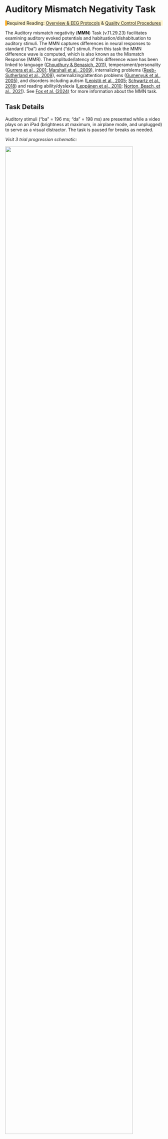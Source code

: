 # Auditory Mismatch Negativity Task 

<div class="warning-banner static-banner" style="background-color:#fff3cd; border-left: 5px solid #ffa500;">
<span class="emoji"><i class="fa-solid fa-triangle-exclamation"></i></span>
<span class="text">Required Reading: <a href="..">Overview & EEG Protocols</a> & <a href="../qc">Quality Control Procedures</a></span>
</div>
<p></p>
 
The Auditory mismatch negativity (**MMN**) Task (v.11.29.23) facilitates examining auditory evoked potentials and habituation/dishabituation to auditory stimuli. The MMN captures differences in neural responses to standard (“ba”) and deviant (“da”) stimuli. From this task the MMN difference wave is computed, which is also known as the Mismatch Response (MMR). The amplitude/latency of this difference wave has been linked to language ([Choudhury & Benasich, 2011](https://doi.org/10.1016/j.clinph.2010.05.035)), temperament/personality ([Gurrera et al., 2001](https://doi.org/10.1016/S0006-3223(00)01067-2); [Marshall et al., 2009](https://doi.org/10.1111/j.1467-7687.2008.00808.x)), internalizing problems ([Reeb-Sutherland et al., 2009](https://doi.org/10.1111/j.1469-7610.2009.02170.x)), externalizing/attention problems ([Gumenyuk et al., 2005](https://doi.org/10.1016/j.neulet.2004.10.081)), and disorders including autism ([Lepistö et al., 2005](https://doi.org/10.1016/j.brainres.2005.10.052); [Schwartz et al., 2018](https://doi.org/10.1016/j.neubiorev.2018.01.008)) and reading ability/dyslexia ([Leppänen et al., 2010](https://doi.org/10.1016/j.cortex.2010.06.003); [Norton, Beach, et al., 2021](https://doi.org/10.3389/fnhum.2021.624617)). See [Fox et al. (2024)](https://doi.org/10.1016/j.dcn.2024.101447) for more information about the MMN task.

## Task Details

Auditory stimuli (“ba” = 196 ms; “da” = 198 ms) are presented while a video plays on an iPad (brightness at maximum, in airplane mode, and unplugged) to serve as a visual distractor. The task is paused for breaks as needed.

*Visit 3 trial progression schematic:*

<img src="../images/mmn-trial.jpg" width="90%" height="auto" class="center">
<div style="margin-left: 10%; margin-right: 10%;">
<table class="table-no-vertical-lines" style="width: 100%; border-collapse: collapse; table-layout: fixed;">
<tbody>
<tr>
<td style="width: 50%;"><strong>Trial Count</strong><br>
<ul>
<li>Standard condition: 569</li>
<li>Deviant condition: 98 </li>
<li>Total: 667</li>
</ul>
</td>
<td style="width: 50%;"><strong>Timing Details</strong><br>
<ul>
<li>Stimulus duration: 200 ms</li>
<li>InterStimulus interval: 820 ms (V03), 600 ms (V04/V06)</li>
<li>Total trial length: 1020 ms (V03), 800 ms (V04/V06)</li>
</ul>
</td>
</tr>
</tbody>
</table>
</div>

### References

<div class="references">
  <p>Choudhury, N., & Benasich, A. A. (2011). Maturation of auditory evoked potentials from 6 to 48 months: Prediction to 3 and 4 year language and cognitive abilities. <i>Clinical Neurophysiology</i>, 122(2), 320–338. <a href="https://doi.org/10.1016/j.clinph.2010.05.035" target="_blank">https://doi.org/10.1016/j.clinph.2010.05.035</a></p>
  <p>Fox, N. A., Pérez-Edgar, K., Morales, S., Brito, N. H., Campbell, A. M., Cavanagh, J. F., Gabard-Durnam, L. J., Hudac, C. M., Key, A. P., Larson-Prior, L. J., Pedapati, E. V., Norton, E. S., Reetzke, R., Roberts, T. P., Rutter, T. M., Scott, L. S., Shuffrey, L. C., Antúnez, M., Boylan, M. R., … Yoder, L. (2024). The development and structure of the Healthy Brain and Child Development (HBCD) study EEG Protocol. <i>Developmental Cognitive Neuroscience</i>, 69, 101447. <a href="https://doi.org/10.1016/j.dcn.2024.101447" target="_blank">https://doi.org/10.1016/j.dcn.2024.101447</a></p> 
  <p>Gumenyuk, V., Korzyukov, O., Escera, C., Hämäläinen, M., Huotilainen, M., Häyrinen, T., Oksanen, H., Näätänen, R., Von Wendt, L., & Alho, K. (2005). Electrophysiological evidence of enhanced distractibility in ADHD children. <i>Neuroscience Letters</i>, 374(3), 212–217. <a href="https://doi.org/10.1016/j.neulet.2004.10.081" target="_blank">https://doi.org/10.1016/j.neulet.2004.10.081</a></p>
  <p>Gurrera, R. J., O’Donnell, B. F., Nestor, P. G., Gainski, J., & McCarley, R. W. (2001). The P3 auditory event–related brain potential indexes major personality traits. <i>Biological Psychiatry</i>, 49(11), 922–929. <a href="https://doi.org/10.1016/S0006-3223(00)01067-2" target="_blank">https://doi.org/10.1016/S0006-3223(00)01067-2</a></p>
  <p>Lachmann, T., Berti, S., Kujala, T., & Schröger, E. (2005). Diagnostic subgroups of developmental dyslexia have different deficits in neural processing of tones and phonemes. <i>International Journal of Psychophysiology</i>, 55(2), 105–120. <a href="https://doi.org/10.1016/j.ijpsycho.2004.11.005" target="_blank">https://doi.org/10.1016/j.ijpsycho.2004.11.005</a></p>
  <p>Lepistö, T., Kujala, T., Vanhala, R., Alku, P., Huotilainen, M., & Näätänen, R. (2005). The discrimination of and orienting to speech and non-speech sounds in children with autism. <i>Brain Research</i>, 1066(1–2), 147–157. <a href="https://doi.org/10.1016/j.brainres.2005.10.052" target="_blank">https://doi.org/10.1016/j.brainres.2005.10.052</a></p>
  <p>Leppänen, P. H., Hämäläinen, J. A., Salminen, H. K., Eklund, K. M., Guttorm, T. K., Lohvansuu, K., Puolakanaho, A., & Lyytinen, H. (2010). Newborn brain event-related potentials revealing atypical processing of sound frequency and the subsequent association with later literacy skills in children with familial dyslexia. <i>Cortex</i>, 46(10), 1362–1376. <a href="https://doi.org/10.1016/j.cortex.2010.06.003" target="_blank">https://doi.org/10.1016/j.cortex.2010.06.003</a></p>
  <p>Marshall, P. J., Reeb, B. C., & Fox, N. A. (2009). Electrophysiological responses to auditory novelty in temperamentally different 9-month-old infants. <i>Developmental Science</i>, 12(4), 568–582. <a href="https://doi.org/10.1111/j.1467-7687.2008.00808.x" target="_blank">https://doi.org/10.1111/j.1467-7687.2008.00808.x</a></p>
  <p>Morr, M. L., Shafer, V. L., Kreuzer, J. A., & Kurtzberg, D. (2002). Maturation of mismatch negativity in typically developing infants and preschool children. <i>Ear and Hearing</i>, 23(2), 118–136. <a href="https://doi.org/10.1097/00003446-200204000-00005" target="_blank">https://doi.org/10.1097/00003446-200204000-00005</a></p>
  <p>Norton, E. S., Beach, S. D., Eddy, M. D., McWeeny, S., Ozernov-Palchik, O., Gaab, N., & Gabrieli, J. D. (2021). ERP mismatch negativity amplitude and asymmetry reflect phonological and rapid automatized naming skills in English-speaking kindergartners. <i>Frontiers in Human Neuroscience</i>, 15, 624617. <a href="https://doi.org/10.3389/fnhum.2021.624617" target="_blank">https://doi.org/10.3389/fnhum.2021.624617</a></p>
  <p>Reeb-Sutherland, B. C., Vanderwert, R. E., Degnan, K. A., Marshall, P. J., Pérez-Edgar, K., Chronis-Tuscano, A., Pine, D. S., & Fox, N. A. (2009). Attention to novelty in behaviorally inhibited adolescents moderates risk for anxiety. <i>Journal of Child Psychology and Psychiatry</i>, 50(11), 1365–1372. <a href="https://doi.org/10.1111/j.1469-7610.2009.02170.x" target="_blank">https://doi.org/10.1111/j.1469-7610.2009.02170.x</a></p>
  <p>Schwartz, S., Shinn-Cunningham, B., & Tager-Flusberg, H. (2018). Meta-analysis and systematic review of the literature characterizing auditory mismatch negativity in individuals with autism. <i>Neuroscience & Biobehavioral Reviews</i>, 87, 106–117. <a href="https://doi.org/10.1016/j.neubiorev.2018.01.008" target="_blank">https://doi.org/10.1016/j.neubiorev.2018.01.008</a></p>
</div>
<br>


